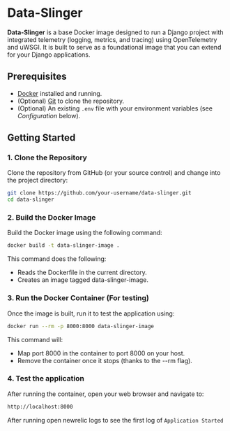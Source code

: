 # Data-Slinger

**Data-Slinger** is a base Docker image designed to run a Django project with integrated telemetry (logging, metrics, and tracing) using OpenTelemetry and uWSGI. It is built to serve as a foundational image that you can extend for your Django applications.

## Prerequisites

- [Docker](https://docs.docker.com/get-docker/) installed and running.
- (Optional) [Git](https://git-scm.com/) to clone the repository.
- (Optional) An existing `.env` file with your environment variables (see _Configuration_ below).

## Getting Started

### 1. Clone the Repository

Clone the repository from GitHub (or your source control) and change into the project directory:

```bash
git clone https://github.com/your-username/data-slinger.git
cd data-slinger
```

### 2. Build the Docker Image

Build the Docker image using the following command:

```bash
docker build -t data-slinger-image .
```

This command does the following:

 - Reads the Dockerfile in the current directory.
 - Creates an image tagged data-slinger-image.

### 3. Run the Docker Container (For testing)

Once the image is built, run it to test the application using:

```bash
docker run --rm -p 8000:8000 data-slinger-image
```

This command will:

 - Map port 8000 in the container to port 8000 on your host.
 - Remove the container once it stops (thanks to the --rm flag).

### 4. Test the application

After running the container, open your web browser and navigate to:

```bash
http://localhost:8000
```

After running open newrelic logs to see the first log of `Application Started`




